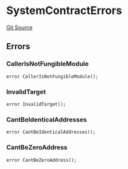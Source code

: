 # SystemContractErrors
[Git Source](https://github.com/zeta-chain/protocol-contracts/blob/3bb9d457957aef905a86b30e0813a459014e0a7e/contracts/zevm/testing/SystemContractMock.sol)


## Errors
### CallerIsNotFungibleModule

```solidity
error CallerIsNotFungibleModule();
```

### InvalidTarget

```solidity
error InvalidTarget();
```

### CantBeIdenticalAddresses

```solidity
error CantBeIdenticalAddresses();
```

### CantBeZeroAddress

```solidity
error CantBeZeroAddress();
```

